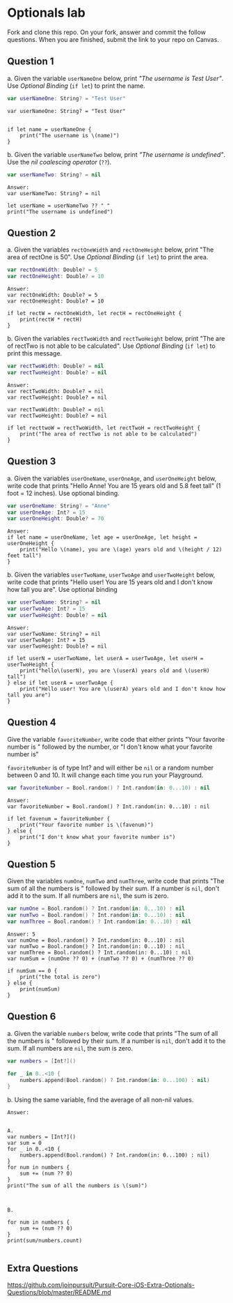 # Optionals lab

Fork and clone this repo. On your fork, answer and commit the follow questions. When you are finished, submit the link to your repo on Canvas.


## Question 1

a. Given the variable `userNameOne` below, print *"The username is Test User"*.  Use *Optional Binding* (`if let`) to print the name.

```swift
var userNameOne: String? = "Test User"
```
```
var userNameOne: String? = "Test User"


if let name = userNameOne {
    print("The username is \(name)")
}
```

b. Given the variable `userNameTwo` below, print *"The username is undefined"*.  Use the *nil coalescing operator* (`??`).

```swift
var userNameTwo: String? = nil
```
```
Answer:
var userNameTwo: String? = nil

let userName = userNameTwo ?? " "
print("The username is undefined")
```




## Question 2

a. Given the variables `rectOneWidth` and `rectOneHeight` below, print "The area of rectOne is 50".  Use *Optional Binding* (`if let`) to print the area.

```swift
var rectOneWidth: Double? = 5
var rectOneHeight: Double? = 10

```
```
Answer:
var rectOneWidth: Double? = 5
var rectOneHeight: Double? = 10

if let rectW = rectOneWidth, let rectH = rectOneHeight {
    print(rectW * rectH)
}
```
b. Given the variables `rectTwoWidth` and `rectTwoHeight` below, print "The are of rectTwo is not able to be calculated".  Use *Optional Binding* (`if let`) to print this message.

```swift
var rectTwoWidth: Double? = nil
var rectTwoHeight: Double? = nil
```


```
Answer:
var rectTwoWidth: Double? = nil
var rectTwoHeight: Double? = nil

var rectTwoWidth: Double? = nil
var rectTwoHeight: Double? = nil

if let recttwoW = rectTwoWidth, let rectTwoH = rectTwoHeight {
    print("The area of rectTwo is not able to be calculated")
}
```

## Question 3

a. Given the variables `userOneName`, `userOneAge`, and `userOneHeight` below, write code that prints "Hello Anne!  You are 15 years old and 5.8 feet tall" (1 foot = 12 inches).  Use optional binding.


```swift
var userOneName: String? = "Anne"
var userOneAge: Int? = 15
var userOneHeight: Double? = 70
```
```
Answer:
if let name = userOneName, let age = userOneAge, let height = userOneHeight {
    print("Hello \(name), you are \(age) years old and \(height / 12) feet tall")
}

```

b. Given the variables `userTwoName`, `userTwoAge` and `userTwoHeight` below, write code that prints "Hello user!  You are 15 years old and I don't know how tall you are".  Use optional binding

```swift
var userTwoName: String? = nil
var userTwoAge: Int? = 15
var userTwoHeight: Double? = nil
```
```
Answer:
var userTwoName: String? = nil
var userTwoAge: Int? = 15
var userTwoHeight: Double? = nil

if let userN = userTwoName, let userA = userTwoAge, let userH = userTwoHeight {
    print("hello\(userN), you are \(userA) years old and \(userH) tall")
} else if let userA = userTwoAge {
    print("Hello user! You are \(userA) years old and I don't know how tall you are")
}

```

## Question 4

Give the variable `favoriteNumber`, write code that either prints "Your favorite number is " followed by the number, or "I don't know what your favorite number is"

`favoriteNumber` is of type Int? and will either be `nil` or a random number between 0 and 10.  It will change each time you run your Playground.

```swift
var favoriteNumber = Bool.random() ? Int.random(in: 0...10) : nil
```
```
Answer:
var favoriteNumber = Bool.random() ? Int.random(in: 0...10) : nil

if let favenum = favoriteNumber {
    print("Your favorite number is \(favenum)")
} else {
    print("I don't know what your favorite number is")
}
```


## Question 5

Given the variables `numOne`, `numTwo` and `numThree`, write code that prints "The sum of all the numbers is " followed by their sum.  If a number is `nil`, don't add it to the sum.  If all numbers are `nil`, the sum is zero.

```swift
var numOne = Bool.random() ? Int.random(in: 0...10) : nil
var numTwo = Bool.random() ? Int.random(in: 0...10) : nil
var numThree = Bool.random() ? Int.random(in: 0...10) : nil
```
```
Answer: 5
var numOne = Bool.random() ? Int.random(in: 0...10) : nil
var numTwo = Bool.random() ? Int.random(in: 0...10) : nil
var numThree = Bool.random() ? Int.random(in: 0...10) : nil
var numSum = (numOne ?? 0) + (numTwo ?? 0) + (numThree ?? 0)

if numSum == 0 {
    print("the total is zero")
} else {
    print(numSum)
} 
```





## Question 6

a. Given the variable `numbers` below, write code that prints "The sum of all the numbers is " followed by their sum.  If a number is `nil`, don't add it to the sum.  If all numbers are `nil`, the sum is zero.

```swift
var numbers = [Int?]()

for _ in 0..<10 {
    numbers.append(Bool.random() ? Int.random(in: 0...100) : nil)
}
```

b. Using the same variable, find the average of all non-nil values.

```
Answer:


A.
var numbers = [Int?]()
var sum = 0
for _ in 0..<10 {
    numbers.append(Bool.random() ? Int.random(in: 0...100) : nil)
}
for num in numbers {
    sum += (num ?? 0)
}
print("The sum of all the numbers is \(sum)")



B.

for num in numbers {
    sum += (num ?? 0)
}
print(sum/numbers.count)


```



## Extra Questions

https://github.com/joinpursuit/Pursuit-Core-iOS-Extra-Optionals-Questions/blob/master/README.md
